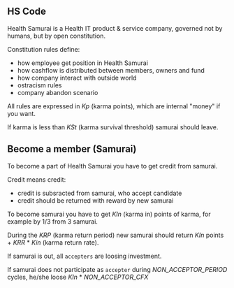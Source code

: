 ## HS Code

Health Samurai is a Health IT product & service company,
governed not by humans, but by open constitution.

Constitution rules define:

* how employee get position in Health Samurai
* how cashflow is distributed between members, owners and fund
* how company interact with outside world
* ostracism rules
* company abandon scenario

All rules are expressed in *Kp* (karma points), 
which are internal "money" if you want.

If karma is less than *KSt* (karma survival threshold)  samurai should leave.


## Become a member (Samurai)


To become a part of Health Samurai you 
have to get credit from samurai.

Credit means credit:

* credit is subsracted from samurai, who accept candidate 
* credit should be returned with reward by new samurai

To become samurai you have to get *KIn* (karma in) points of karma, 
for example by 1/3 from 3 samurai.

During the *KRP* (karma return period) new samurai should return *KIn* points + *KRR* * *Kin* (karma return rate).

If samurai is out, all `accepters` are loosing investment.

If samurai does not participate as `accepter` during *NON_ACCEPTOR_PERIOD* cycles, he/she loose *KIn* * *NON_ACCEPTOR_CFX*





